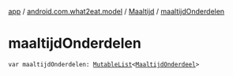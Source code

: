 [app](../../index.md) / [android.com.what2eat.model](../index.md) / [Maaltijd](index.md) / [maaltijdOnderdelen](./maaltijd-onderdelen.md)

# maaltijdOnderdelen

`var maaltijdOnderdelen: `[`MutableList`](https://kotlinlang.org/api/latest/jvm/stdlib/kotlin.collections/-mutable-list/index.html)`<`[`MaaltijdOnderdeel`](../-maaltijd-onderdeel/index.md)`>`